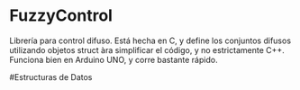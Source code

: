 # FuzzyControl

Librería para control difuso.  Está hecha en C, y define los conjuntos difusos utilizando objetos struct àra simplificar el código, y no estrictamente C++.  Funciona bien en Arduino UNO, y corre bastante rápido.

#Estructuras de Datos
